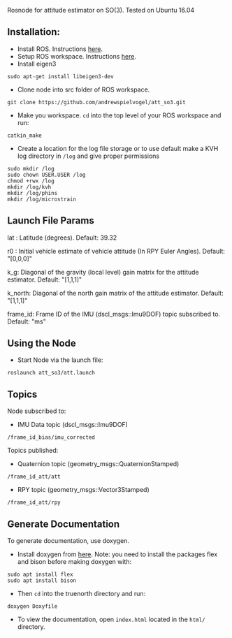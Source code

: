 Rosnode for attitude estimator on SO(3).  Tested on Ubuntu 16.04

## Installation:

- Install ROS. Instructions [here](http://wiki.ros.org/kinetic/Installation).
- Setup ROS workspace. Instructions [here](http://wiki.ros.org/ROS/Tutorials/InstallingandConfiguringROSEnvironment).
- Install eigen3
```
sudo apt-get install libeigen3-dev
```
- Clone node into src folder of ROS workspace.
```
git clone https://github.com/andrewspielvogel/att_so3.git
```
- Make you workspace. `cd` into the top level of your ROS workspace and run:
```
catkin_make
```
- Create a location for the log file storage or to use default make a KVH log directory in `/log` and give proper permissions
```
sudo mkdir /log   
sudo chown USER.USER /log
chmod +rwx /log           
mkdir /log/kvh
mkdir /log/phins
mkdir /log/microstrain
```

## Launch File Params

lat : Latitude (degrees). Default: 39.32

r0 : Initial vehicle estimate of vehicle attitude (In RPY Euler Angles). Default: "[0,0,0]"

k_g: Diagonal of the gravity (local level) gain matrix for the attitude estimator. Default: "[1,1,1]"

k_north: Diagonal of the north gain matrix of the attitude estimator. Default: "[1,1,1]"

frame_id: Frame ID of the IMU (dscl_msgs::Imu9DOF) topic subscribed to. Default: "ms"

## Using the Node

- Start Node via the launch file:
```
roslaunch att_so3/att.launch
```

## Topics

Node subscribed to:
- IMU Data topic (dscl_msgs::Imu9DOF)
```
/frame_id_bias/imu_corrected
```

Topics published:

- Quaternion topic (geometry_msgs::QuaternionStamped)
```
/frame_id_att/att
```

- RPY topic (geometry_msgs::Vector3Stamped)
```
/frame_id_att/rpy
```

## Generate Documentation

To generate documentation, use doxygen.

- Install doxygen from [here](http://www.stack.nl/~dimitri/doxygen/download.html). Note: you need to install the packages flex and bison before making doxygen with:
```
sudo apt install flex
sudo apt install bison
```

- Then `cd` into the truenorth directory and run:
```
doxygen Doxyfile
```

- To view the documentation, open `index.html` located in the `html/` directory.
